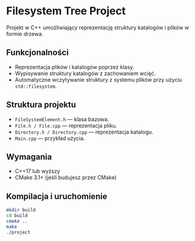 # Filesystem Tree Project
Projekt w C++ umożliwiający reprezentację struktury katalogów i plików w formie drzewa.

## Funkcjonalności
- Reprezentacja plików i katalogów poprzez klasy.
- Wypisywanie struktury katalogów z zachowaniem wcięć.
- Automatyczne wczytywanie struktury z systemu plików przy użyciu `std::filesystem`.

## Struktura projektu
- `FileSystemElement.h` — klasa bazowa.
- `File.h / File.cpp` — reprezentacja pliku.
- `Directory.h / Directory.cpp` — reprezentacja katalogu.
- `Main.cpp` — przykład użycia.

## Wymagania
- C++17 lub wyższy
- CMake 3.1+ (jeśli budujesz przez CMake)

## Kompilacja i uruchomienie
```bash
mkdir build
cd build
cmake ..
make
./project
